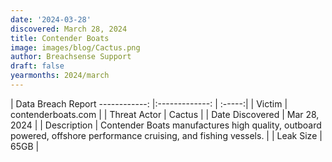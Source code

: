 ```yaml
---
date: '2024-03-28'
discovered: March 28, 2024
title: Contender Boats
image: images/blog/Cactus.png
author: Breachsense Support
draft: false
yearmonths: 2024/march
---
```



| Data Breach Report
------------:     |:-------------:    | :-----:|
| Victim      | contenderboats.com      | 
| Threat Actor      | Cactus      | 
| Date Discovered      | Mar 28, 2024      | 
| Description      | Contender Boats manufactures high quality, outboard powered, offshore performance cruising, and fishing vessels.      | 
| Leak Size      | 65GB      | 

